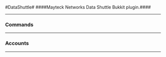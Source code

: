 #DataShuttle#
####Mayteck Networks Data Shuttle Bukkit plugin.####
***

### Commands ###
***

### Accounts ###
***


